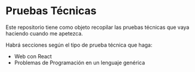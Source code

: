 # Pruebas Técnicas
Este repositorio tiene como objeto recopilar las pruebas técnicas que vaya haciendo cuando me apetezca.

Habrá secciones según el tipo de prueba técnica que haga:
- Web con React
- Problemas de Programación en un lenguaje genérica